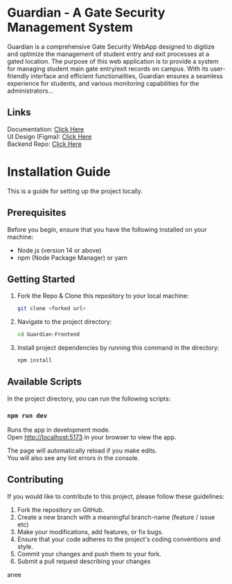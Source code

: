 # Guardian - A Gate Security Management System
Guardian is a comprehensive Gate Security WebApp designed to digitize and optimize the management of student entry and exit processes at a gated location.
The purpose of this web application is to provide a system for managing student main gate entry/exit records on campus. With its user-friendly interface 
and efficient functionalities, Guardian ensures a seamless experience for students, and various monitoring capabilities for the administrators...

## Links
Documentation: [Click Here](https://docs.google.com/document/d/1icATDE41zBhdGM5qlPNgBdHJe0I8uJxtTujov9Cpqn4/edit?usp=sharing)<br/>
UI Design (Figma): [Click Here](https://www.figma.com/file/k5eDd6Edq2NL3xGf4do5Ki/Guardian?type=design&node-id=0%3A1&t=Js4hdwCZioEZo3dU-1)<br/>
Backend Repo: [Click Here](https://github.com/ishtails/Guardian-Backend)<br/>

# Installation Guide

This is a guide for setting up the project locally.

## Prerequisites

Before you begin, ensure that you have the following installed on your machine:

- Node.js (version 14 or above)
- npm (Node Package Manager) or yarn

## Getting Started

1. Fork the Repo & Clone this repository to your local machine:

   ```bash
   git clone <forked url>
   ```
   
2. Navigate to the project directory:

   ```bash
   cd Guardian-Frontend
   ```

2. Install project dependencies by running this command in the directory:

   ```bash
   npm install
   ```

## Available Scripts

In the project directory, you can run the following scripts:

### `npm run dev`

Runs the app in development mode.\
Open [http://localhost:5173](http://localhost:5173/) in your browser to view the app.

The page will automatically reload if you make edits.\
You will also see any lint errors in the console.

## Contributing

If you would like to contribute to this project, please follow these guidelines:

1. Fork the repository on GitHub.
2. Create a new branch with a meaningful branch-name (feature / issue etc)
3. Make your modifications, add features, or fix bugs.
4. Ensure that your code adheres to the project's coding conventions and style.
5. Commit your changes and push them to your fork.
6. Submit a pull request describing your changes

anee
